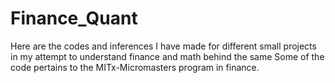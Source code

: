 # Finance_Quant
Here are the codes and inferences I have made for different small projects in my attempt to understand finance and math behind the same
Some of the code pertains to the MITx-Micromasters program in finance.
